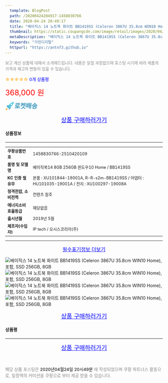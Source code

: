 ```yaml
---
  template: BlogPost
  path: /20200424204917-1458830766
  date: 2020-04-24 20:49:17
  title: "베이직스 14 노트북 화이트 BB1419SS (Celeron 3867U 35.8cm WIN10 Home), 포함, SSD 256GB, 8GB"
  thumbnail: https://static.coupangcdn.com/image/retail/images/2020/04/10/18/1/6d2531f0-fd74-4bd2-82d1-e647a3c067b3.jpg
  metaDescription: "베이직스 14 노트북 화이트 BB1419SS (Celeron 3867U 35.8cm WIN10 Home), 포함, SSD 256GB, 8GB,가전디지털"
  keywords: "가전디지털"
  httpurl: "https://antnf3.github.io"
---
```

  
<span style="color: #888;font-size:0.8rem">보고 계신 상품에 대해서 소개해드립니다.
내용은 일절 과장없으며 포스팅 시기에 따라 제품의 가격과 재고의 변동이 있을 수 있습니다.</span>
  
<span style="color: orange;">☆☆☆☆☆</span> <span style="color: blue;font-size: 0.85rem;">0개 상품평</span>

<span style="font-size: 0.9rem"></span> 

<span style="color: red;font-size: 1.5rem;">368,000 원</span>

![로켓배송](/assets/rocket_logo.png)

<p align="center"><a href="http://me2.do/x01R7j3M" style="font-size: 1.2rem; color: blue;">상품 구매하러가기</a></p>

#### 상품정보

---

|                  |                       |
| ---------------- | --------------------- |
| **<span style="font-size:0.8rem;">쿠팡상품번호</span>** | <span style="font-size:0.8rem;">1458830766-2510420109</span> |
| **<span style="font-size:0.8rem;">품명 및 모델명</span>**    | <span style="font-size:0.8rem;">베이직북14 8GB 256GB 윈도우10 Home / BB1419SS</span>        |
| **<span style="font-size:0.8rem;">KC 인증 필 유무</span>**    | <span style="font-size:0.8rem;">본품 : XU101844-19001A, R-R-s2m-BB1419SS / 어댑터 : HU101035-19001A / 전지 : XU100297-19008A </span>        |
| **<span style="font-size:0.8rem;">정격전압, 소비전력</span>**    | <span style="font-size:0.8rem;">컨텐츠 참조</span>        |
| **<span style="font-size:0.8rem;">에너지소비효율등급</span>**    | <span style="font-size:0.8rem;">해당없음</span>        |
| **<span style="font-size:0.8rem;">출시년월</span>**    | <span style="font-size:0.8rem;">2019년 5월</span>        |
| **<span style="font-size:0.8rem;">제조자(수입자)</span>**    | <span style="font-size:0.8rem;">IP tech	/ 오시스코리아(주)</span>        |







---

<p align="center"><a href="http://me2.do/x01R7j3M" style="font-size: 1rem; color: blue;">필수표기정보 더보기</a></p>

![베이직스 14 노트북 화이트 BB1419SS (Celeron 3867U 35.8cm WIN10 Home), 포함, SSD 256GB, 8GB](http://thumbnail7.coupangcdn.com/thumbnails/remote/q89/image/retail/images/2020/04/10/18/8/796c5d30-2127-4903-b3c1-4ea4eed141f8.jpg)
![베이직스 14 노트북 화이트 BB1419SS (Celeron 3867U 35.8cm WIN10 Home), 포함, SSD 256GB, 8GB](http://thumbnail10.coupangcdn.com/thumbnails/remote/q89/image/retail/images/2020/04/13/11/5/2db627c1-c84c-421c-8ea9-7ef95e9fefa4.jpg)
![베이직스 14 노트북 화이트 BB1419SS (Celeron 3867U 35.8cm WIN10 Home), 포함, SSD 256GB, 8GB](http://thumbnail8.coupangcdn.com/thumbnails/remote/q89/image/retail/images/2020/04/13/11/7/2f00b7c5-3fae-4f88-bf62-5d51151a4cec.jpg)
![베이직스 14 노트북 화이트 BB1419SS (Celeron 3867U 35.8cm WIN10 Home), 포함, SSD 256GB, 8GB](http://thumbnail6.coupangcdn.com/thumbnails/remote/q89/image/retail/images/2020/04/13/11/9/c437e86b-ff8d-42d2-8028-9ffc82056be5.jpg)

<p align="center"><a href="http://me2.do/x01R7j3M" style="font-size: 1.2rem; color: blue;">상품 구매하러가기</a></p>

#### 상품평
  

  
---
  
<p align="center"><a href="http://me2.do/x01R7j3M" style="font-size: 1.2rem; color: blue;">상품 구매하러가기</a></p>
  
<br>
  
<span style="font-size: 0.85rem; color: #888;">해당 상품 포스팅은 <span style="color: #000;"> 2020년04월24일 20시49분 </span> 에 작성되었으며 쿠팡 파트너스 활동으로, 일정액의 커미션을 쿠팡으로 부터 제공 받을 수 있습니다.</span>
